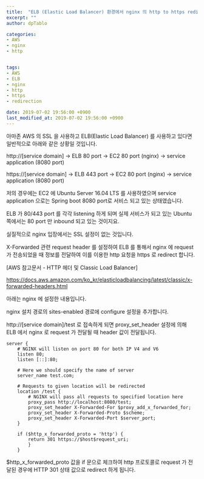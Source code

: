 ```yaml
---
title:  "ELB (Elastic Load Balancer) 환경에서 nginx 의 http to https redirection"
excerpt: ""
author: dpTablo

categories:
- AWS
- nginx
- http


tags:
- AWS
- ELB
- nginx
- http
- https
- redirection

date: 2019-07-02 19:56:00 +0900
last_modified_at: 2019-07-02 19:56:00 +0900
---
```


아마존 AWS 의 SSL 을 사용하고 ELB(Elastic Load Balancer) 를 사용하고 있다면 일반적으로 아래와 같은 상황일 것입니다.

http://[service domain] -> ELB 80 port -> EC2 80 port (nginx) -> service application (8080 port)

https://[service domain] -> ELB 443 port -> EC2 80 port (nginx) -> service application (8080 port)



저의 경우에는 EC2 에 Ubuntu Server 16.04 LTS 를 사용하였으며 service application 으로는 Spring boot 8080 port로 서비스 되고 있는 상태였습니다.

ELB 가 80/443 port 를 각각 listening 하게 되며 실제 서비스가 되고 있는 Ubuntu 쪽에서는 80 port 만 inbound 되고 있는 것이지요.

실질적으로 nginx 입장에서는 SSL 설정이 없는 것입니다.

X-Forwarded 관련 request header 를 설정하여 ELB 를 통해서 nginx 에 request 가 전송되었을 때 정보를 전달하여 이를 이용한 http 요청을 https 로 redirect 합니다.



[AWS 참고문서 - HTTP 헤더 및 Classic Load Balancer]

https://docs.aws.amazon.com/ko_kr/elasticloadbalancing/latest/classic/x-forwarded-headers.html



아래는 nginx 에 설정한 내용입니다.

nginx 설치 경로의 sites-enabled 경로에 configure 설정을 추가합니다.

http://[service domain]/test 로 접속하게 되면 proxy_set_header 설정에 의해 ELB 에서 nginx 로 request 가 전달될 때 header 값이 전달됩니다.


```
server { 
    # NGINX will listen on port 80 for both IP V4 and V6 
    listen 80; 
    listen [::]:80; 
    
    # Here we should specify the name of server 
    server_name test.com; 
    
    # Requests to given location will be redirected 
    location /test { 
        # NGINX will pass all requests to specified location here 
        proxy_pass http://localhost:8080/test;
        proxy_set_header X-Forwarded-For $proxy_add_x_forwarded_for; 
        proxy_set_header X-Forwarded-Proto $scheme;
        proxy_set_header X-Forwarded-Port $server_port; 
    } 
    
    if ($http_x_forwarded_proto = 'http') { 
        return 301 https://$host$request_uri; 
        } 
    }
```

$http_x_forwarded_proto 값을 if 문으로 체크하여 http 프로토콜로 request 가 전달된 경우에 HTTP 301 상태 값으로 redirect 하게 됩니다.